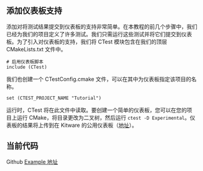 ## 添加仪表板支持

添加对将测试结果提交到仪表板的支持非常简单。在本教程的前几个步骤中，我们已经为我们的项目定义了许多测试。我们只需运行这些测试并将它们提交到仪表板。为了引入对仪表板的支持，我们将 CTest 模块包含在我们的顶层 CMakeLists.txt 文件中。

```
# 启用仪表板脚本
include (CTest)
```

我们也创建一个 CTestConfig.cmake 文件，可以在其中为仪表板指定该项目的名称。

```
set (CTEST_PROJECT_NAME "Tutorial")
```

运行时，CTest 将在此文件中读取。要创建一个简单的仪表板，您可以在您的项目上运行 CMake，将目录更改为二叉树，然后运行 `ctest -D Experimental`。仪表板的结果将上传到在 Kitware 的公用仪表板（[地址](http://www.cdash.org/CDash/index.php?project=PublicDashboard)）。

## 当前代码

Github [Example 地址](https://github.com/Lellansin/cmake-tutorial-cn/tree/master/example)
